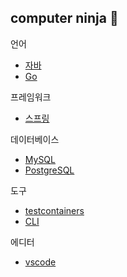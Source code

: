 ## computer ninja 🥷

언어
- [자바](./java)
- [Go](./go)

프레임워크
- [스프링](./spring)

데이터베이스
- [MySQL](./mysql)
- [PostgreSQL](./postgresql)

도구
- [testcontainers](./testcontainers)
- [CLI](./cli)

에디터
- [vscode](./editors/vscode.md)
